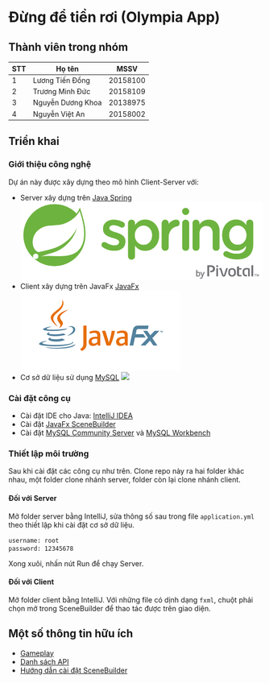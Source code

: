 # Đừng để tiền rơi (Olympia App)

## Thành viên trong nhóm

STT | Họ tên | MSSV
--- | --- | ---
1 | Lương Tiến Đồng | 20158100
2 | Trương Minh Đức | 20158109
3 | Nguyễn Dương Khoa | 20138975
4 | Nguyễn Việt An | 20158002

## Triển khai

### Giới thiệu công nghệ

Dự án này được xây dựng theo mô hình Client-Server với:

- Server xây dựng trên [Java Spring](https://spring.io/) ![](./img/spring.png)
- Client xây dựng trên JavaFx [JavaFx]() ![](./img/javafx.png)
- Cơ sở dữ liệu sử dụng [MySQL](https://www.mysql.com/) ![](./img/mysql.png)

### Cài đặt công cụ

- Cài đặt IDE cho Java: [IntelliJ IDEA](https://www.jetbrains.com/idea/download/)
- Cài đặt [JavaFx SceneBuilder](https://www.oracle.com/java/technologies/javafxscenebuilder-1x-archive-downloads.html)
- Cài đặt [MySQL Community Server](https://dev.mysql.com/downloads/mysql/) và [MySQL Workbench](https://dev.mysql.com/downloads/workbench/)

### Thiết lập môi trường

Sau khi cài đặt các công cụ như trên. Clone repo này ra hai folder khác nhau, một folder clone nhánh server, folder còn lại clone nhánh client.

#### Đối với Server

Mở folder server bằng IntelliJ, sửa thông số sau trong file `application.yml` theo thiết lập khi cài đặt cơ sở dữ liệu.

```
username: root
password: 12345678
```

Xong xuôi, nhấn nút Run để chạy Server.

#### Đối với Client

Mở folder client bằng IntelliJ. Với những file có dịnh dạng `fxml`, chuột phải chọn mở trong SceneBuilder để thao tác được trên giao diện.

## Một số thông tin hữu ích

- [Gameplay](./note/gameplay.md)
- [Danh sách API](./note/api.md)
- [Hướng dẫn cài đặt SceneBuilder](./note/scenebuilder.setup)